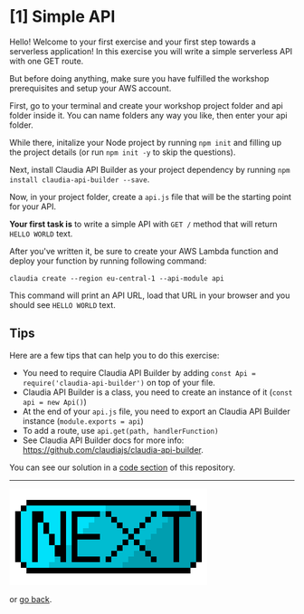 # [1] Simple API

Hello! Welcome to your first exercise and your first step towards a serverless application!
In this exercise you will write a simple serverless API with one GET route.

But before doing anything, make sure you have fulfilled the workshop prerequisites and setup your AWS account.

First, go to your terminal and create your workshop project folder and api folder inside it. You can name folders any way you like, then enter your api folder.

While there, initalize your Node project by running `npm init` and filling up the project details (or run `npm init -y` to skip the questions).

Next, install Claudia API Builder as your project dependency by running `npm install claudia-api-builder --save`.

Now, in your project folder, create a `api.js` file that will be the starting point for your API.

**Your first task is** to write a simple API with `GET /` method that will return `HELLO WORLD` text.

After you've written it, be sure to create your AWS Lambda function and deploy your function by running following command:

````shell
claudia create --region eu-central-1 --api-module api
````

This command will print an API URL, load that URL in your browser and you should see `HELLO WORLD` text.

## Tips

Here are a few tips that can help you to do this exercise:

- You need to require Claudia API Builder by adding `const Api = require('claudia-api-builder')` on top of your file.
- Claudia API Builder is a class, you need to create an instance of it (`const api = new Api()`)
- At the end of your `api.js` file, you need to export an Claudia API Builder instance (`module.exports = api`)
- To add a route, use `api.get(path, handlerFunction)`
- See Claudia API Builder docs for more info: https://github.com/claudiajs/claudia-api-builder.

You can see our solution in a [code section](../code/exercise-01) of this repository.

---

[![Next](../assets/next.png)](./exercise-02.md)

or [go back](../preparation/AWS-setup.md).

